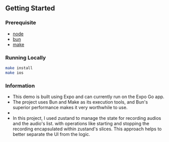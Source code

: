 ## Getting Started

### Prerequisite

- [node](https://formulae.brew.sh/formula/node)
- [bun](https://bun.sh/)
- [make](https://formulae.brew.sh/formula/make)

### Running Locally

```bash
make install
make ios
```

### Information

* This demo is built using Expo and can currently run on the Expo Go app.
* The project uses Bun and Make as its execution tools, and Bun's superior performance makes it very worthwhile to use.
*
* In this project, I used zustand to manage the state for recording audios and the audio's list. with operations like
  starting and stopping the recording encapsulated within zustand's slices. This approach helps to better separate the
  UI from the logic.

